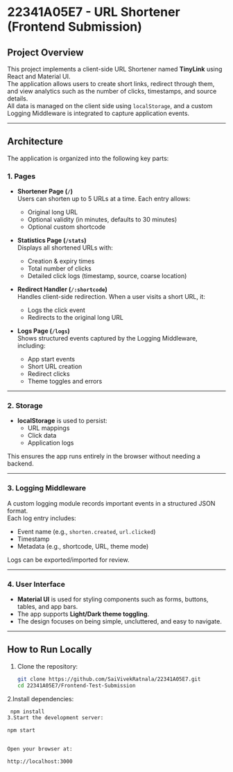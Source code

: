 # 22341A05E7 - URL Shortener (Frontend Submission)

## Project Overview
This project implements a client-side URL Shortener named **TinyLink** using React and Material UI.  
The application allows users to create short links, redirect through them, and view analytics such as the number of clicks, timestamps, and source details.  
All data is managed on the client side using `localStorage`, and a custom Logging Middleware is integrated to capture application events.

---

## Architecture

The application is organized into the following key parts:

### 1. Pages
- **Shortener Page (`/`)**  
  Users can shorten up to 5 URLs at a time. Each entry allows:
  - Original long URL
  - Optional validity (in minutes, defaults to 30 minutes)
  - Optional custom shortcode

- **Statistics Page (`/stats`)**  
  Displays all shortened URLs with:
  - Creation & expiry times
  - Total number of clicks
  - Detailed click logs (timestamp, source, coarse location)

- **Redirect Handler (`/:shortcode`)**  
  Handles client-side redirection. When a user visits a short URL, it:
  - Logs the click event
  - Redirects to the original long URL

- **Logs Page (`/logs`)**  
  Shows structured events captured by the Logging Middleware, including:
  - App start events
  - Short URL creation
  - Redirect clicks
  - Theme toggles and errors

---

### 2. Storage
- **localStorage** is used to persist:
  - URL mappings
  - Click data
  - Application logs

This ensures the app runs entirely in the browser without needing a backend.

---

### 3. Logging Middleware
A custom logging module records important events in a structured JSON format.  
Each log entry includes:
- Event name (e.g., `shorten.created`, `url.clicked`)
- Timestamp
- Metadata (e.g., shortcode, URL, theme mode)

Logs can be exported/imported for review.

---

### 4. User Interface
- **Material UI** is used for styling components such as forms, buttons, tables, and app bars.
- The app supports **Light/Dark theme toggling**.
- The design focuses on being simple, uncluttered, and easy to navigate.

---

## How to Run Locally

1. Clone the repository:
   ```bash
   git clone https://github.com/SaiVivekRatnala/22341A05E7.git
   cd 22341A05E7/Frontend-Test-Submission
2.Install dependencies:
   ```bash
    npm install
3.Start the development server:

npm start


Open your browser at:

http://localhost:3000

